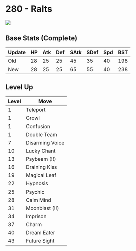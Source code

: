 # 280 - Ralts
![][280]

## Base Stats (Complete)

Update | HP | Atk | Def | SAtk | SDef | Spd | BST
---    | ---| --- | --- | ---  | ---  | --- | ---
Old    | 28 |  25 |  25 |  45  |  35  |  40  |  198
New    | 28 |  25 |  25 |  65  |  55  |  40  |  238

## Level Up

Level | Move
---   | ---
  1   | Teleport
  1   | Growl
  1   | Confusion
  1   | Double Team
  7   | Disarming Voice
 10   | Lucky Chant
 13   | Psybeam (!!)
 16   | Draining Kiss
 19   | Magical Leaf
 22   | Hypnosis
 25   | Psychic
 28   | Calm Mind
 31   | Moonblast (!!)
 34   | Imprison
 37   | Charm
 40   | Dream Eater
 43   | Future Sight



[280]: /img/pokemon/280.png
